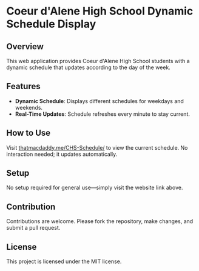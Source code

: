 # Coeur d'Alene High School Dynamic Schedule Display

## Overview
This web application provides Coeur d'Alene High School students with a dynamic schedule that updates according to the day of the week.

## Features
- **Dynamic Schedule**: Displays different schedules for weekdays and weekends.
- **Real-Time Updates**: Schedule refreshes every minute to stay current.

## How to Use
Visit [thatmacdaddy.me/CHS-Schedule/](http://thatmacdaddy.me/CHS-Schedule/) to view the current schedule. No interaction needed; it updates automatically.

## Setup
No setup required for general use—simply visit the website link above.

## Contribution
Contributions are welcome. Please fork the repository, make changes, and submit a pull request.

## License
This project is licensed under the MIT license.
